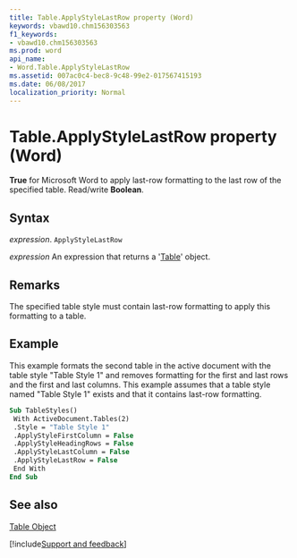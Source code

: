 ```yaml
---
title: Table.ApplyStyleLastRow property (Word)
keywords: vbawd10.chm156303563
f1_keywords:
- vbawd10.chm156303563
ms.prod: word
api_name:
- Word.Table.ApplyStyleLastRow
ms.assetid: 007ac0c4-bec8-9c48-99e2-017567415193
ms.date: 06/08/2017
localization_priority: Normal
---
```



# Table.ApplyStyleLastRow property (Word)

 **True** for Microsoft Word to apply last-row formatting to the last row of the specified table. Read/write **Boolean**.


## Syntax

_expression_. `ApplyStyleLastRow`

 _expression_ An expression that returns a '[Table](Word.Table.md)' object.


## Remarks

The specified table style must contain last-row formatting to apply this formatting to a table.


## Example

This example formats the second table in the active document with the table style "Table Style 1" and removes formatting for the first and last rows and the first and last columns. This example assumes that a table style named "Table Style 1" exists and that it contains last-row formatting.


```vb
Sub TableStyles() 
 With ActiveDocument.Tables(2) 
 .Style = "Table Style 1" 
 .ApplyStyleFirstColumn = False 
 .ApplyStyleHeadingRows = False 
 .ApplyStyleLastColumn = False 
 .ApplyStyleLastRow = False 
 End With 
End Sub
```


## See also


[Table Object](Word.Table.md)

[!include[Support and feedback](~/includes/feedback-boilerplate.md)]